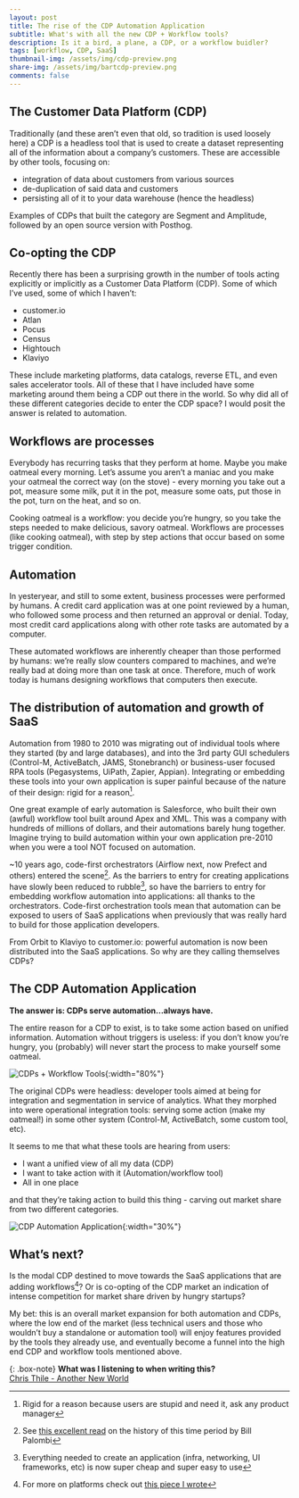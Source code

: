 ```yaml
---
layout: post
title: The rise of the CDP Automation Application
subtitle: What's with all the new CDP + Workflow tools?
description: Is it a bird, a plane, a CDP, or a workflow buidler?
tags: [workflow, CDP, SaaS]
thumbnail-img: /assets/img/cdp-preview.png
share-img: /assets/img/bartcdp-preview.png
comments: false
---
```

## The Customer Data Platform (CDP)

Traditionally (and these aren’t even that old, so tradition is used loosely here) a CDP is a headless tool that is used to create a dataset representing all of the information about a company’s customers. These are accessible by other tools, focusing on:

- integration of data about customers from various sources
- de-duplication of said data and customers
- persisting all of it to your data warehouse (hence the headless)

Examples of CDPs that built the category are Segment and Amplitude, followed by an open source version with Posthog.

## Co-opting the CDP

Recently there has been a surprising growth in the number of tools acting explicitly or implicitly as a Customer Data Platform (CDP). Some of which I’ve used, some of which I haven’t:

- customer.io
- Atlan
- Pocus
- Census
- Hightouch
- Klaviyo

These include marketing platforms, data catalogs, reverse ETL, and even sales accelerator tools. All of these that I have included have some marketing around them being a CDP out there in the world. So why did all of these different categories decide to enter the CDP space? I would posit the answer is related to automation.

## Workflows are processes

Everybody has recurring tasks that they perform at home. Maybe you make oatmeal every morning. Let’s assume you aren’t a maniac and you make your oatmeal the correct way (on the stove) - every morning you take out a pot, measure some milk, put it in the pot, measure some oats, put those in the pot, turn on the heat, and so on.

Cooking oatmeal is a workflow: you decide you’re hungry, so you take the steps needed to make delicious, savory oatmeal. Workflows are processes (like cooking oatmeal), with step by step actions that occur based on some trigger condition.

## Automation

In yesteryear, and still to some extent, business processes were performed by humans. A credit card application was at one point reviewed by a human, who followed some process and then returned an approval or denial. Today, most credit card applications along with other rote tasks are automated by a computer. 

These automated workflows are inherently cheaper than those performed by humans: we’re really slow counters compared to machines, and we’re really bad at doing more than one task at once. Therefore, much of work today is humans designing workflows that computers then execute.

## The distribution of automation and growth of SaaS

Automation from 1980 to 2010 was migrating out of individual tools where they started (by and large databases), and into the 3rd party GUI schedulers (Control-M, ActiveBatch, JAMS, Stonebranch) or business-user focused RPA tools (Pegasystems, UiPath, Zapier, Appian). Integrating or embedding these tools into your own application is super painful because of the nature of their design: rigid for a reason[^1].

One great example of early automation is Salesforce, who built their own (awful) workflow tool built around Apex and XML. This was a company with hundreds of millions of dollars, and their automations barely hung together. Imagine trying to build automation within your own application pre-2010 when you were a tool NOT focused on automation.

~10 years ago, code-first orchestrators (Airflow next, now Prefect and others) entered the scene[^2]. As the barriers to entry for creating applications have slowly been reduced to rubble[^3], so have the barriers to entry for embedding workflow automation into applications: all thanks to the orchestrators. Code-first orchestration tools mean that automation can be exposed to users of SaaS applications when previously that was really hard to build for those application developers.

From Orbit to Klaviyo to customer.io: powerful automation is now been distributed into the SaaS applications. So why are they calling themselves CDPs?

## The CDP Automation Application

**The answer is: CDPs serve automation…always have.**

The entire reason for a CDP to exist, is to take some action based on unified information. Automation without triggers is useless: if you don’t know you’re hungry, you (probably) will never start the process to make yourself some oatmeal.

![CDPs + Workflow Tools](/assets/img/cdp-1.png){:width="80%"}

The original CDPs were headless: developer tools aimed at being for integration and segmentation in service of analytics. What they morphed into were operational integration tools: serving some action (make my oatmeal!) in some other system (Control-M, ActiveBatch, some custom tool, etc).

It seems to me that what these tools are hearing from users:

- I want a unified view of all my data (CDP)
- I want to take action with it (Automation/workflow tool)
- All in one place

and that they’re taking action to build this thing - carving out market share from two different categories.

![CDP Automation Application](/assets/img/cdp-2.png){:width="30%"}

## What’s next?

Is the modal CDP destined to move towards the SaaS applications that are adding workflows[^4]? Or is co-opting of the CDP market an indication of intense competition for market share driven by hungry startups?

My bet: this is an overall market expansion for both automation and CDPs, where the low end of the market (less technical users and those who wouldn’t buy a standalone or automation tool) will enjoy features provided by the tools they already use, and eventually become a funnel into the high end CDP and workflow tools mentioned above.

{: .box-note}
**What was I listening to when writing this?**
<br>
[Chris Thile - Another New World](https://www.youtube.com/watch?v=_n3wHljJQ4M)

[^1]: Rigid for a reason because users are stupid and need it, ask any product manager
[^2]: See [this excellent read](https://www.prefect.io/blog/brief-history-of-workflow-orchestration) on the history of this time period by Bill Palombi
[^3]: Everything needed to create an application (infra, networking, UI frameworks, etc) is now super cheap and super easy to use
[^4]: For more on platforms check out [this piece I wrote](https://chrisreuter.me/2023-04-26-platforms/)
